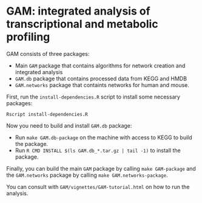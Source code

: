 # GAM: integrated analysis of transcriptional and metabolic profiling

GAM consists of three packages: 
* Main `GAM` package that contains algorithms for network creation and integrated analysis
* `GAM.db` package that contains processed data from KEGG and HMDB
* `GAM.networks` package that containts networks for human and mouse.

First, run the `install-dependencies.R` script to install some necessary packages:
```
Rscript install-dependencies.R
```

Now you need to build and install `GAM.db` package:
* Run `make GAM.db-package` on the machine with access to KEGG to build the package.
* Run `R CMD INSTALL $(ls GAM.db_*.tar.gz | tail -1)` to install the package.

Finally, you can build the main `GAM` package by calling `make GAM-package` and the `GAM.networks` package by calling `make GAM.networks-package`.

You can consult with `GAM/vignettes/GAM-tutorial.html` on how to run the analysis.
